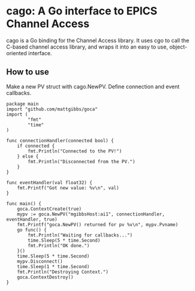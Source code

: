 cago: A Go interface to EPICS Channel Access
============================================

cago is a Go binding for the Channel Access library.  It uses cgo to call the C-based channel access library, and wraps it into an easy to use, object-oriented interface.

How to use
----------
Make a new PV struct with cago.NewPV.  Define connection and event callbacks.
	
	
	package main
	import "github.com/mattgibbs/goca"
	import (
			"fmt"
			"time"
	)

	func connectionHandler(connected bool) {
		if connected {
			fmt.Println("Connected to the PV!")
		} else {
			fmt.Println("Disconnected from the PV.")
		}
	}

	func eventHandler(val float32) {
		fmt.Printf("Got new value: %v\n", val)
	}

	func main() {
		goca.ContextCreate(true)
		mypv := goca.NewPV("mgibbsHost:ai1", connectionHandler, eventHandler, true)
		fmt.Printf("goca.NewPV() returned for pv %v\n", mypv.Pvname)
		go func() {
			fmt.Println("Waiting for callbacks...")
			time.Sleep(5 * time.Second)
			fmt.Println("OK done.")
		}()
		time.Sleep(5 * time.Second)
		mypv.Disconnect()
		time.Sleep(1 * time.Second)
		fmt.Println("Destroying Context.")
		goca.ContextDestroy()
	}
